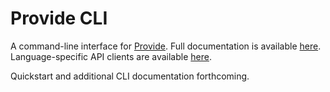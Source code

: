 # Provide CLI

A command-line interface for [Provide](https://provide.services). Full documentation is available [here](https://docs.provide.services). Language-specific API clients are available [here](https://github.com/provideplatform).

Quickstart and additional CLI documentation forthcoming.
